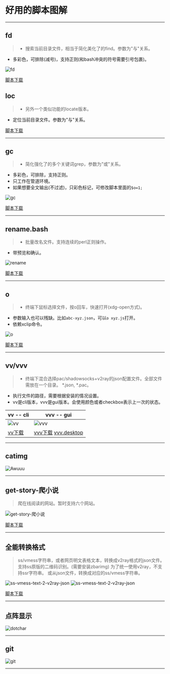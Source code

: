 # 好用的脚本图解
---
## fd
> - 搜索当前目录文件，相当于简化美化了的find。参数为"与"关系。
- 多彩色，可排除(减号)，支持正则(和bash冲突的符号需要引号包裹)。

![fd](fd命令.png)

[脚本下载](https://github.com/eexpress/bin/raw/master/fd)

## loc

> - 另外一个类似功能的locate版本。
- 定位当前目录文件。参数为"与"关系。

[脚本下载](https://github.com/eexpress/bin/raw/master/loc)

---
## gc
> - 简化强化了的多个关键词grep，参数为"或"关系。
- 多彩色，可排除，支持正则。
- 只工作在管道环境。
- 如果想要全文输出(不过滤)，只彩色标记，可修改脚本里面的`$o=1;`

![gc](gc命令.png)

[脚本下载](https://github.com/eexpress/bin/raw/master/gc)

---
## rename.bash
> - 批量改名文件。支持连续的perl正则操作。
- 带预览和确认。

![rename](rename命令.png)

[脚本下载](https://github.com/eexpress/bin/raw/master/rename.bash)

---
## o
> - 终端下鼠标选择文件，按o回车，快速打开(xdg-open方式)。
- 参数输入也可以残缺。比如`abc-xyz.json`，可以`o xyz.js`打开。
- 依赖xclip命令。

![o](o命令.png)

[脚本下载](https://github.com/eexpress/bin/raw/master/o)

---
## vv/vvv
> - 终端下混合选择pac/shadowsocks+v2ray的json配置文件。全部文件需放在一个目录。 \*.json, *.pac。
- 执行文件的路径，需要根据安装的情况设置。
- vv是cli版本，vvv是gui版本。会使用颜色或者checkbox表示上一次的状态。

vv -- cli|vvv -- gui
--|--
![vv](vv命令.png)| ![vvv](vvv.png)
[vv下载](https://github.com/eexpress/bin/raw/master/vv)|[vvv下载](https://github.com/eexpress/bin/raw/master/vvv) [vvv.desktop](https://github.com/eexpress/bin/raw/master/vvv.desktop)

---
## catimg
![Awuuu](catimg的输出.png)

---
## get-story-爬小说
> 爬在线阅读的网站。暂时支持六个网站。

![get-story-爬小说](get-story-爬小说.png)

[脚本下载](https://github.com/eexpress/bin/raw/master/get-story-爬小说.pl)

---
## 全能转换格式
> ss/vmess字符串，或者网页明文表格文本，转换成v2ray格式的json文件。
支持ss原版的二维码识别。(需要安装zbarimg)
为了统一使用v2ray，不支持ssr字符串。
或从json文件，转换成对应的ss/vmess字符串。

![ss-vmess-text-2-v2ray-json](ss-vmess-text-2-v2ray-json.pl.png)
![ss-vmess-text-2-v2ray-json](ss-vmess-text-2-v2ray-json.1.png)

[脚本下载](https://github.com/eexpress/bin/raw/master/ss-vmess-text-2-v2ray-json.pl)

---
## 点阵显示

![dotchar](dotchar.pl.png)

---

## git
![git](git命令.png)

---
